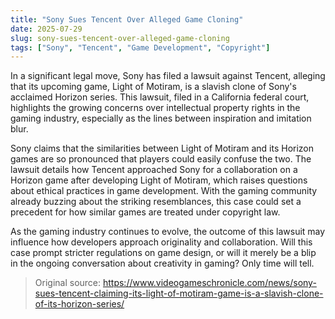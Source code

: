 ```yaml
---
title: "Sony Sues Tencent Over Alleged Game Cloning"
date: 2025-07-29
slug: sony-sues-tencent-over-alleged-game-cloning
tags: ["Sony", "Tencent", "Game Development", "Copyright"]
---
```

In a significant legal move, Sony has filed a lawsuit against Tencent, alleging that its upcoming game, Light of Motiram, is a slavish clone of Sony's acclaimed Horizon series. This lawsuit, filed in a California federal court, highlights the growing concerns over intellectual property rights in the gaming industry, especially as the lines between inspiration and imitation blur.

Sony claims that the similarities between Light of Motiram and its Horizon games are so pronounced that players could easily confuse the two. The lawsuit details how Tencent approached Sony for a collaboration on a Horizon game after developing Light of Motiram, which raises questions about ethical practices in game development. With the gaming community already buzzing about the striking resemblances, this case could set a precedent for how similar games are treated under copyright law.

As the gaming industry continues to evolve, the outcome of this lawsuit may influence how developers approach originality and collaboration. Will this case prompt stricter regulations on game design, or will it merely be a blip in the ongoing conversation about creativity in gaming? Only time will tell.
> Original source: https://www.videogameschronicle.com/news/sony-sues-tencent-claiming-its-light-of-motiram-game-is-a-slavish-clone-of-its-horizon-series/